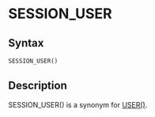 # SESSION_USER

## Syntax

```sql
SESSION_USER()
```

## Description

SESSION_USER() is a synonym for [USER()](/built-in-functions/secondary-functions/information-functions/user).